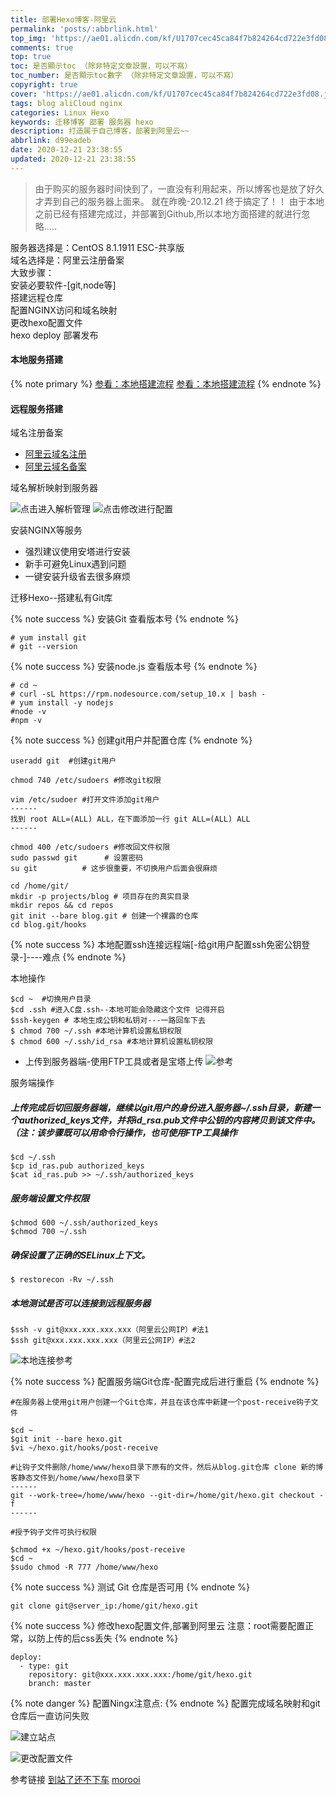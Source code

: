 ```yaml
---
title: 部署Hexo博客-阿里云
permalink: 'posts/:abbrlink.html'
top_img: 'https://ae01.alicdn.com/kf/U1707cec45ca84f7b824264cd722e3fd08.jpg'
comments: true
top: true
toc: 是否顯示toc （除非特定文章設置，可以不寫）
toc_number: 是否顯示toc數字 （除非特定文章設置，可以不寫）
copyright: true
cover: 'https://ae01.alicdn.com/kf/U1707cec45ca84f7b824264cd722e3fd08.jpg'
tags: blog aliCloud nginx
categories: Linux Hexo 
keywords: 迁移博客 部署 服务器 hexo
description: 打造属于自己博客，部署到阿里云~~
abbrlink: d99eadeb
date: 2020-12-21 23:38:55
updated: 2020-12-21 23:38:55
---
```


<blockquote class="blockquote-center">
由于购买的服务器时间快到了，一直没有利用起来，所以博客也是放了好久才弄到自己的服务器上面来。
就在昨晚-20.12.21 终于搞定了！！
由于本地之前已经有搭建完成过，并部署到Github,所以本地方面搭建的就进行忽略.....
</blockquote>

<p id="div-border-top-blue">
服务器选择是：CentOS 8.1.1911 ESC-共享版
<br>
域名选择是：阿里云注册备案
<br>
大致步骤：<br> 安装必要软件-[git,node等] <br> 搭建远程仓库 <br> 配置NGINX访问和域名映射 <br> 更改hexo配置文件 <br> hexo deploy 部署发布
</p>

#### 本地服务搭建

{% note primary %}
[参看：本地搭建流程](https://zhuanlan.zhihu.com/p/137022058)
[参看：本地搭建流程](https://zhuanlan.zhihu.com/p/126243913)
{% endnote %}

#### 远程服务搭建

<span id="inline-yellow">域名注册备案</span>

- [阿里云域名注册](https://mi.aliyun.com/?spm=5176.13910061.1158119.3.79f13f8bVWD9lf)
- [阿里云域名备案](https://beian.aliyun.com/?spm=5176.17702883.J_8058803260.1303.77d12c4fsMT6wQ)

<span id="inline-yellow">域名解析映射到服务器</span>

![点击进入解析管理](https://p.pstatp.com/origin/137350002af5681356bfe)
![点击修改进行配置](https://p.pstatp.com/origin/1384f0000fa50b6386b8b)

<span id="inline-yellow">安装NGINX等服务</span>

- 强烈建议使用安塔进行安装
- 新手可避免Linux遇到问题
- 一键安装升级省去很多麻烦

<span id="inline-yellow">迁移Hexo--搭建私有Git库</span>

{% note success %}
安装Git 查看版本号
{% endnote %}

```
# yum install git
# git --version
```

{% note success %}
安装node.js 查看版本号
{% endnote %}

```
# cd ~
# curl -sL https://rpm.nodesource.com/setup_10.x | bash -
# yum install -y nodejs
#node -v
#npm -v

```

{% note success %}
创建git用户并配置仓库
{% endnote %}

```
useradd git  #创建git用户

chmod 740 /etc/sudoers #修改git权限

vim /etc/sudoer #打开文件添加git用户
------
找到 root ALL=(ALL) ALL，在下面添加一行 git ALL=(ALL) ALL
------

chmod 400 /etc/sudoers #修改回文件权限
sudo passwd git      # 设置密码
su git          # 这步很重要，不切换用户后面会很麻烦

cd /home/git/
mkdir -p projects/blog # 项目存在的真实目录
mkdir repos && cd repos
git init --bare blog.git # 创建一个裸露的仓库
cd blog.git/hooks

```


{% note success %}
本地配置ssh连接远程端[-给git用户配置ssh免密公钥登录-]----难点
{% endnote %}

<span id="inline-yellow">本地操作</span>

```
$cd ~  #切换用户目录
$cd .ssh #进入C盘.ssh--本地可能会隐藏这个文件 记得开启
$ssh-keygen # 本地生成公钥和私钥对---一路回车下去
$ chmod 700 ~/.ssh #本地计算机设置私钥权限
$ chmod 600 ~/.ssh/id_rsa #本地计算机设置私钥权限
```
- 上传到服务器端-使用FTP工具或者是宝塔上传
![参考](https://pic4.zhimg.com/80/v2-8693826b15098785946437346faf502b_720w.jpg)

<span id="inline-yellow">服务端操作</span>

##### 上传完成后切回服务器端，继续以git用户的身份进入服务器\~/.ssh目录，新建一个authorized_keys文件，并将id_rsa.pub文件中公钥的内容拷贝到该文件中。 （注：该步骤既可以用命令行操作，也可使用FTP工具操作

```
$cd ~/.ssh
$cp id_ras.pub authorized_keys
$cat id_ras.pub >> ~/.ssh/authorized_keys
```
##### 服务端设置文件权限

```
$chmod 600 ~/.ssh/authorized_keys
$chmod 700 ~/.ssh
```
##### 确保设置了正确的SELinux上下文。

```
$ restorecon -Rv ~/.ssh
```
##### 本地测试是否可以连接到远程服务器

```
$ssh -v git@xxx.xxx.xxx.xxx（阿里云公网IP）#法1
$ssh git@xxx.xxx.xxx.xxx（阿里云公网IP）#法2
```

![本地连接参考](https://pic1.zhimg.com/80/v2-b5b4e218ee839ccd1f9c150a07d46160_720w.jpg)


{% note success %}
配置服务端Git仓库-配置完成后进行重启
{% endnote %}

```
#在服务器上使用git用户创建一个Git仓库，并且在该仓库中新建一个post-receive钩子文件

$cd ~
$git init --bare hexo.git
$vi ~/hexo.git/hooks/post-receive

#让钩子文件删除/home/www/hexo目录下原有的文件，然后从blog.git仓库 clone 新的博客静态文件到/home/www/hexo目录下
------
git --work-tree=/home/www/hexo --git-dir=/home/git/hexo.git checkout -f
------

#授予钩子文件可执行权限

$chmod +x ~/hexo.git/hooks/post-receive
$cd ~
$sudo chmod -R 777 /home/www/hexo
```
{% note success %}
测试 Git 仓库是否可用
{% endnote %}

```
git clone git@server_ip:/home/git/hexo.git
```

{% note success %}
修改hexo配置文件,部署到阿里云
注意：root需要配置正常，以防上传的后css丢失
{% endnote %}

```
deploy:
  - type: git
    repository: git@xxx.xxx.xxx.xxx:/home/git/hexo.git
    branch: master
```


{% note danger %}
配置Ningx注意点:
{% endnote %}
<span id="inline-yellow">配置完成域名映射和git仓库后一直访问失败</span>

![建立站点](https://ae01.alicdn.com/kf/U2a5effabe275493694d92cfafc31df0cm.jpg)

![更改配置文件](https://ae01.alicdn.com/kf/U603267c072d8404ead4ea7264ce12a2bc.jpg)

<span id="inline-yellow">参考链接</span>
[到站了还不下车](https://zhuanlan.zhihu.com/p/126243913)
[morooi](https://morooi.cn/2020/toaliyun/)